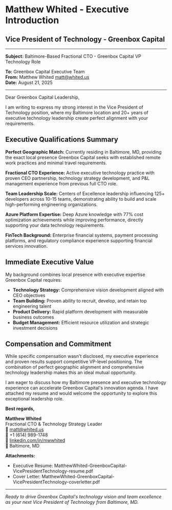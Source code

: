 # Matthew Whited - Executive Introduction
## Vice President of Technology - Greenbox Capital

---

**Subject:** Baltimore-Based Fractional CTO - Greenbox Capital VP Technology Role

**To:** Greenbox Capital Executive Team  
**From:** Matthew Whited <matt@whited.us>  
**Date:** August 21, 2025

---

Dear Greenbox Capital Leadership,

I am writing to express my strong interest in the Vice President of Technology position, where my Baltimore location and 20+ years of executive technology leadership create perfect alignment with your requirements.

## Executive Qualifications Summary

**Perfect Geographic Match:** Currently residing in Baltimore, MD, providing the exact local presence Greenbox Capital seeks with established remote work practices and minimal travel requirements.

**Fractional CTO Experience:** Active executive technology practice with proven CEO partnership, technology strategy development, and P&L management experience from previous full CTO role.

**Team Leadership Scale:** Centers of Excellence leadership influencing 125+ developers across 10-15 teams, demonstrating ability to build and scale high-performing engineering organizations.

**Azure Platform Expertise:** Deep Azure knowledge with 77% cost optimization achievements while improving performance, directly supporting your data technology requirements.

**FinTech Background:** Enterprise financial systems, payment processing platforms, and regulatory compliance experience supporting financial services innovation.

## Immediate Executive Value

My background combines local presence with executive expertise Greenbox Capital requires:

- **Technology Strategy:** Comprehensive vision development aligned with CEO objectives
- **Team Building:** Proven ability to recruit, develop, and retain top engineering talent
- **Product Delivery:** Rapid platform development with measurable business outcomes
- **Budget Management:** Efficient resource utilization and strategic investment decisions

## Compensation and Commitment

While specific compensation wasn't disclosed, my executive experience and proven results support competitive VP-level positioning. The combination of perfect geographic alignment and comprehensive technology leadership makes this an ideal mutual opportunity.

I am eager to discuss how my Baltimore presence and executive technology experience can accelerate Greenbox Capital's innovation agenda. I have attached my resume and would welcome the opportunity to explore this exceptional leadership role.

**Best regards,**

**Matthew Whited**  
Fractional CTO & Technology Strategy Leader  
📧 matt@whited.us  
📱 +1 (614) 989-1748  
🔗 [linkedin.com/in/mwwhited](https://www.linkedin.com/in/mwwhited/)  
📍 Baltimore, MD

**Attachments:**
- Executive Resume: MatthewWhited-GreenboxCapital-VicePresidentTechnology-resume.pdf
- Cover Letter: MatthewWhited-GreenboxCapital-VicePresidentTechnology-coverletter.pdf

---

*Ready to drive Greenbox Capital's technology vision and team excellence as your next Vice President of Technology from Baltimore, MD.*